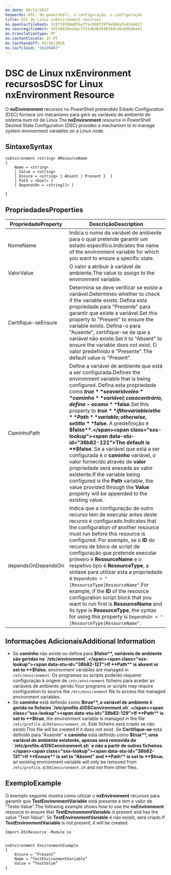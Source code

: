 ```yaml
---
ms.date: 06/12/2017
keywords: DSC, do powershell, a configuração, a configuração
title: DSC de Linux nxEnvironment recursos
ms.openlocfilehash: 3c9f39760e0fba7fac060f29f9e808a3a434401f
ms.sourcegitcommit: 54534635eedacf531d8d6344019dc16a50b8b441
ms.translationtype: MT
ms.contentlocale: pt-PT
ms.lasthandoff: 05/16/2018
ms.locfileid: "34189487"
---
```

# <a name="dsc-for-linux-nxenvironment-resource"></a><span data-ttu-id="38b82-103">DSC de Linux nxEnvironment recursos</span><span class="sxs-lookup"><span data-stu-id="38b82-103">DSC for Linux nxEnvironment Resource</span></span>

<span data-ttu-id="38b82-104">O **nxEnvironment** recursos no PowerShell pretendido Estado Configuration (DSC) fornece um mecanismo para gerir as variáveis de ambiente de sistema num nó de Linux.</span><span class="sxs-lookup"><span data-stu-id="38b82-104">The **nxEnvironment** resource in PowerShell Desired State Configuration (DSC) provides a mechanism to to manage system environment variables on a Linux node.</span></span>

## <a name="syntax"></a><span data-ttu-id="38b82-105">Sintaxe</span><span class="sxs-lookup"><span data-stu-id="38b82-105">Syntax</span></span>

```
nxEnvironment <string> #ResourceName
{
    Name = <string>
    [ Value = <string>
    [ Ensure = <string> { Absent | Present }  ]
    [ Path = <bool> }
    [ DependsOn = <string[]> ]

}
```

## <a name="properties"></a><span data-ttu-id="38b82-106">Propriedades</span><span class="sxs-lookup"><span data-stu-id="38b82-106">Properties</span></span>

|  <span data-ttu-id="38b82-107">Propriedade</span><span class="sxs-lookup"><span data-stu-id="38b82-107">Property</span></span> |  <span data-ttu-id="38b82-108">Descrição</span><span class="sxs-lookup"><span data-stu-id="38b82-108">Description</span></span> |
|---|---|
| <span data-ttu-id="38b82-109">Nome</span><span class="sxs-lookup"><span data-stu-id="38b82-109">Name</span></span>| <span data-ttu-id="38b82-110">Indica o nome da variável de ambiente para o qual pretende garantir um estado específico.</span><span class="sxs-lookup"><span data-stu-id="38b82-110">Indicates the name of the environment variable for which you want to ensure a specific state.</span></span>|
| <span data-ttu-id="38b82-111">Valor</span><span class="sxs-lookup"><span data-stu-id="38b82-111">Value</span></span>| <span data-ttu-id="38b82-112">O valor a atribuir à variável de ambiente.</span><span class="sxs-lookup"><span data-stu-id="38b82-112">The value to assign to the environment variable.</span></span>|
| <span data-ttu-id="38b82-113">Certifique-se</span><span class="sxs-lookup"><span data-stu-id="38b82-113">Ensure</span></span>| <span data-ttu-id="38b82-114">Determina se deve verificar se existe a variável.</span><span class="sxs-lookup"><span data-stu-id="38b82-114">Determines whether to check if the variable exists.</span></span> <span data-ttu-id="38b82-115">Defina esta propriedade para "Presente" para garantir que existe a variável.</span><span class="sxs-lookup"><span data-stu-id="38b82-115">Set this property to "Present" to ensure the variable exists.</span></span> <span data-ttu-id="38b82-116">Defina-o para "Ausente", certifique-se de que a variável não existe.</span><span class="sxs-lookup"><span data-stu-id="38b82-116">Set it to "Absent" to ensure the variable does not exist.</span></span> <span data-ttu-id="38b82-117">O valor predefinido é "Presente".</span><span class="sxs-lookup"><span data-stu-id="38b82-117">The default value is "Present".</span></span>|
| <span data-ttu-id="38b82-118">Caminho</span><span class="sxs-lookup"><span data-stu-id="38b82-118">Path</span></span>| <span data-ttu-id="38b82-119">Define a variável de ambiente que está a ser configurada.</span><span class="sxs-lookup"><span data-stu-id="38b82-119">Defines the environment variable that is being configured.</span></span> <span data-ttu-id="38b82-120">Defina esta propriedade como **$true** se a variável é o **caminho** variável; caso contrário, defina-o como **$false**.</span><span class="sxs-lookup"><span data-stu-id="38b82-120">Set this property to **$true** if the variable is the **Path** variable; otherwise, set it to **$false**.</span></span> <span data-ttu-id="38b82-121">A predefinição é **$false**.</span><span class="sxs-lookup"><span data-stu-id="38b82-121">The default is **$false**.</span></span> <span data-ttu-id="38b82-122">Se a variável que está a ser configurada é o **caminho** variável, o valor fornecido através de **valor** propriedade será anexada ao valor existente.</span><span class="sxs-lookup"><span data-stu-id="38b82-122">If the variable being configured is the **Path** variable, the value provided through the **Value** property will be appended to the existing value.</span></span>|
| <span data-ttu-id="38b82-123">dependsOn</span><span class="sxs-lookup"><span data-stu-id="38b82-123">DependsOn</span></span> | <span data-ttu-id="38b82-124">Indica que a configuração de outro recurso tem de executar antes deste recurso é configurado.</span><span class="sxs-lookup"><span data-stu-id="38b82-124">Indicates that the configuration of another resource must run before this resource is configured.</span></span> <span data-ttu-id="38b82-125">Por exemplo, se o **ID** do recurso de bloco de script de configuração que pretende executar primeiro é **ResourceName** e o respetivo tipo é **ResourceType**, a sintaxe para utilizar esta a propriedade é `DependsOn = "[ResourceType]ResourceName"`.</span><span class="sxs-lookup"><span data-stu-id="38b82-125">For example, if the **ID** of the resource configuration script block that you want to run first is **ResourceName** and its type is **ResourceType**, the syntax for using this property is `DependsOn = "[ResourceType]ResourceName"`.</span></span>|

## <a name="additional-information"></a><span data-ttu-id="38b82-126">Informações Adicionais</span><span class="sxs-lookup"><span data-stu-id="38b82-126">Additional Information</span></span>

* <span data-ttu-id="38b82-127">Se **caminho** não existe ou defina para **$false**, variáveis de ambiente são geridas na `/etc/environment`.</span><span class="sxs-lookup"><span data-stu-id="38b82-127">If **Path** is absent or set to **$false**, environment variables are managed in `/etc/environment`.</span></span> <span data-ttu-id="38b82-128">Os programas ou scripts poderão requerer configuração à origem de `/etc/environment` ficheiro para aceder as variáveis de ambiente gerido.</span><span class="sxs-lookup"><span data-stu-id="38b82-128">Your programs or scripts may require configuration to source the `/etc/environment` file to access the managed environment variables.</span></span>
* <span data-ttu-id="38b82-129">Se **caminho** está definido como **$true**, a variável de ambiente é gerida no ficheiro `/etc/profile.d/DSCenvironment.sh`.</span><span class="sxs-lookup"><span data-stu-id="38b82-129">If **Path** is set to **$true**, the environment variable is managed in the file `/etc/profile.d/DSCenvironment.sh`.</span></span> <span data-ttu-id="38b82-130">Este ficheiro será criado se não existir.</span><span class="sxs-lookup"><span data-stu-id="38b82-130">This file will be created if it does not exist.</span></span> <span data-ttu-id="38b82-131">Se **Certifique-se** está definido para "Ausente" e **caminho** está definido como **$true**, uma variável de ambiente existente, apenas será removida do `/etc/profile.d/DSCenvironment.sh` e não a partir de outros ficheiros.</span><span class="sxs-lookup"><span data-stu-id="38b82-131">If **Ensure** is set to "Absent" and **Path** is set to **$true**, an existing environment variable will only be removed from `/etc/profile.d/DSCenvironment.sh` and not from other files.</span></span>

## <a name="example"></a><span data-ttu-id="38b82-132">Exemplo</span><span class="sxs-lookup"><span data-stu-id="38b82-132">Example</span></span>

<span data-ttu-id="38b82-133">O exemplo seguinte mostra como utilizar o **nxEnvironment** recursos para garantir que **TestEnvironmentVariable** está presente e tem o valor de "Teste-Value".</span><span class="sxs-lookup"><span data-stu-id="38b82-133">The following example shows how to use the **nxEnvironment** resource to ensure that **TestEnvironmentVariable** is present and has the value "Test-Value".</span></span> <span data-ttu-id="38b82-134">Se **TestEnvironmentVariable** é não existir, será criado.</span><span class="sxs-lookup"><span data-stu-id="38b82-134">If **TestEnvironmentVariable** is not present, it will be created.</span></span>

```
Import-DSCResource -Module nx


nxEnvironment EnvironmentExample
{
    Ensure = “Present”
    Name = “TestEnvironmentVariable”
    Value = “TestValue”
}
```